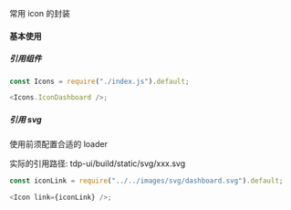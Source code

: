 常用 icon 的封装

#### 基本使用

##### 引用组件

```js
const Icons = require("./index.js").default;

<Icons.IconDashboard />;
```

##### 引用 svg

使用前须配置合适的 loader

实际的引用路径: tdp-ui/build/static/svg/xxx.svg

```js
const iconLink = require("../../images/svg/dashboard.svg").default;

<Icon link={iconLink} />;
```
